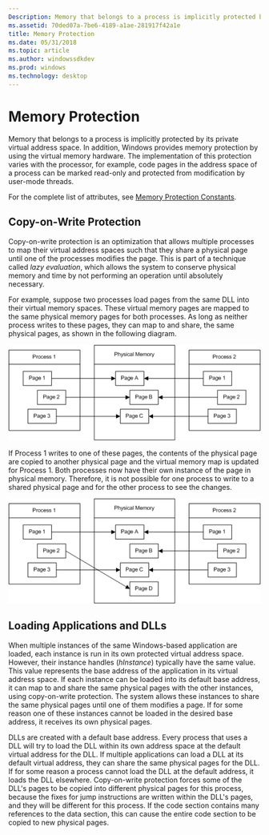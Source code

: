 ```yaml
---
Description: Memory that belongs to a process is implicitly protected by its private virtual address space.
ms.assetid: 70ded07a-7be6-4189-a1ae-281917f42a1e
title: Memory Protection
ms.date: 05/31/2018
ms.topic: article
ms.author: windowssdkdev
ms.prod: windows
ms.technology: desktop
---
```


# Memory Protection

Memory that belongs to a process is implicitly protected by its private virtual address space. In addition, Windows provides memory protection by using the virtual memory hardware. The implementation of this protection varies with the processor, for example, code pages in the address space of a process can be marked read-only and protected from modification by user-mode threads.

For the complete list of attributes, see [Memory Protection Constants](memory-protection-constants.md).

## Copy-on-Write Protection

Copy-on-write protection is an optimization that allows multiple processes to map their virtual address spaces such that they share a physical page until one of the processes modifies the page. This is part of a technique called *lazy evaluation*, which allows the system to conserve physical memory and time by not performing an operation until absolutely necessary.

For example, suppose two processes load pages from the same DLL into their virtual memory spaces. These virtual memory pages are mapped to the same physical memory pages for both processes. As long as neither process writes to these pages, they can map to and share, the same physical pages, as shown in the following diagram.

![boxes and arrows of process 1 and 2 pages mapped to same physical memory](images/mem1.png)

If Process 1 writes to one of these pages, the contents of the physical page are copied to another physical page and the virtual memory map is updated for Process 1. Both processes now have their own instance of the page in physical memory. Therefore, it is not possible for one process to write to a shared physical page and for the other process to see the changes.

![boxes and arrows of processes and physical memory remapping](images/mem2.png)

## Loading Applications and DLLs

When multiple instances of the same Windows-based application are loaded, each instance is run in its own protected virtual address space. However, their instance handles (*hInstance*) typically have the same value. This value represents the base address of the application in its virtual address space. If each instance can be loaded into its default base address, it can map to and share the same physical pages with the other instances, using copy-on-write protection. The system allows these instances to share the same physical pages until one of them modifies a page. If for some reason one of these instances cannot be loaded in the desired base address, it receives its own physical pages.

DLLs are created with a default base address. Every process that uses a DLL will try to load the DLL within its own address space at the default virtual address for the DLL. If multiple applications can load a DLL at its default virtual address, they can share the same physical pages for the DLL. If for some reason a process cannot load the DLL at the default address, it loads the DLL elsewhere. Copy-on-write protection forces some of the DLL's pages to be copied into different physical pages for this process, because the fixes for jump instructions are written within the DLL's pages, and they will be different for this process. If the code section contains many references to the data section, this can cause the entire code section to be copied to new physical pages.

 

 



